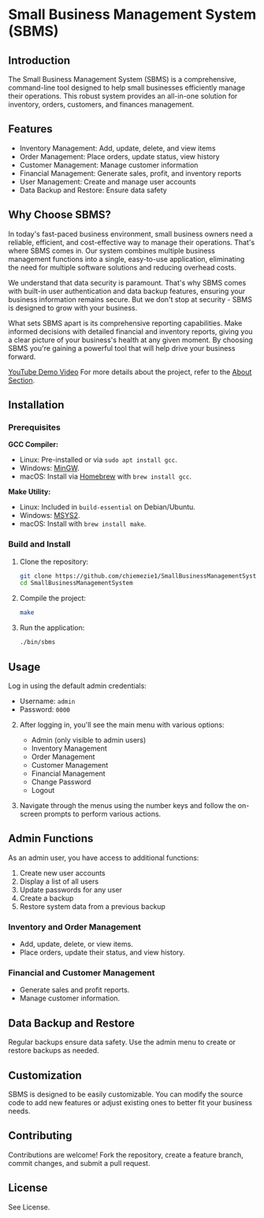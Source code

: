 # Small Business Management System (SBMS)

## Introduction

The Small Business Management System (SBMS) is a comprehensive, command-line tool designed to help small businesses efficiently manage their operations. This robust system provides an all-in-one solution for inventory, orders, customers, and finances management.

## Features

- Inventory Management: Add, update, delete, and view items
- Order Management: Place orders, update status, view history
- Customer Management: Manage customer information
- Financial Management: Generate sales, profit, and inventory reports
- User Management: Create and manage user accounts
- Data Backup and Restore: Ensure data safety

## Why Choose SBMS?

In today's fast-paced business environment, small business owners need a reliable, efficient, and cost-effective way to manage their operations. That's where SBMS comes in. Our system combines multiple business management functions into a single, easy-to-use application, eliminating the need for multiple software solutions and reducing overhead costs.

We understand that data security is paramount. That's why SBMS comes with built-in user authentication and data backup features, ensuring your business information remains secure. But we don't stop at security - SBMS is designed to grow with your business.

What sets SBMS apart is its comprehensive reporting capabilities. Make informed decisions with detailed financial and inventory reports, giving you a clear picture of your business's health at any given moment. By choosing SBMS you're gaining a powerful tool that will help drive your business forward.


[YouTube Demo Video](https://youtu.be/TwM4x0S1GDw)
For more details about the project, refer to the  [About Section](./ABOUT.md).

## Installation

### Prerequisites

**GCC Compiler:**
- Linux: Pre-installed or via `sudo apt install gcc`.
- Windows: [MinGW](https://sourceforge.net/projects/mingw-w64/).
- macOS: Install via [Homebrew](https://brew.sh/) with `brew install gcc`.

**Make Utility:**
- Linux: Included in `build-essential` on Debian/Ubuntu.
- Windows: [MSYS2](https://www.msys2.org/).
- macOS: Install with `brew install make`.

### Build and Install

1. Clone the repository:
   ```bash
   git clone https://github.com/chiemezie1/SmallBusinessManagementSystem.git
   cd SmallBusinessManagementSystem
   ```
2. Compile the project:
   ```bash
   make
   ```
3. Run the application:
   ```bash
   ./bin/sbms
   ```

## Usage

Log in using the default admin credentials:
- Username: `admin`
- Password: `0000`

2. After logging in, you'll see the main menu with various options:

   - Admin (only visible to admin users)
   - Inventory Management
   - Order Management
   - Customer Management
   - Financial Management
   - Change Password
   - Logout

3. Navigate through the menus using the number keys and follow the on-screen prompts to perform various actions.

## Admin Functions

As an admin user, you have access to additional functions:

1. Create new user accounts
2. Display a list of all users
3. Update passwords for any user
4. Create a backup
5. Restore system data from a previous backup

### Inventory and Order Management

- Add, update, delete, or view items.
- Place orders, update their status, and view history.

### Financial and Customer Management

- Generate sales and profit reports.
- Manage customer information.

## Data Backup and Restore

Regular backups ensure data safety. Use the admin menu to create or restore backups as needed.

## Customization

SBMS is designed to be easily customizable. You can modify the source code to add new features or adjust existing ones to better fit your business needs.

## Contributing

Contributions are welcome! Fork the repository, create a feature branch, commit changes, and submit a pull request.

## License
See License. 